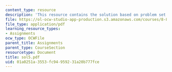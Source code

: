 ```yaml
---
content_type: resource
description: 'This resource contains the solution based on problem set #5.'
file: https://ol-ocw-studio-app-production.s3.amazonaws.com/courses/8-871-selected-topics-in-theoretical-particle-physics-branes-and-gauge-theory-dynamics-fall-2004/01a0251a3553fc94959231a20b777fce_sol5.pdf
file_type: application/pdf
learning_resource_types:
- Assignments
ocw_type: OCWFile
parent_title: Assignments
parent_type: CourseSection
resourcetype: Document
title: sol5.pdf
uid: 01a0251a-3553-fc94-9592-31a20b777fce
---
```

